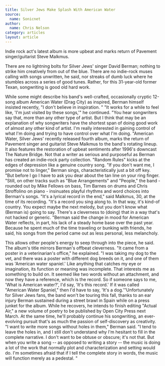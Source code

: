 ```yaml
---
title: Silver Jews Make Splash With American Water
source:
  name: Sonicnet
author:
  name: Chris Nelson
category: articles
layout: article
---
```


Indie rock act's latest album is more upbeat and marks return of Pavement singer/guitarist Steve Malkmus.

There are no lightning bolts for Silver Jews' singer David Berman; nothing to strike him creatively from out of the blue. There are no indie-rock muses calling with songs unwritten, he said, nor streaks of dumb luck where he stumbles across a series of good tunes. Rather, for this 31-year-old former Texan, songwriting is good old hard work.

While some might describe his band's well-crafted, occasionally cryptic 12-song album American Water (Drag City) as inspired, Berman himself insisted recently, "I don't believe in inspiration. " "It works for a while to feel like, 'I'm just visited by these songs,'" he continued. "You hear songwriters say that, more than any other type of artist. But I think that may be an explanation of why songwriters have the shortest span of doing good work of almost any other kind of artist. I'm really interested in gaining control of what I'm doing and trying to have control over what I'm doing. "American Water, Silver Jews' recently released fourth album, marks the return of Pavement singer and guitarist Steve Malkmus to the band's rotating lineup. It also features the restoration of upbeat sentiments after 1996's downcast The Nature Bridge. Not that a writer as serious and purposeful as Berman has created an indie-rock party collection. "Random Rules" kicks at the edges of depression like a genuine country song. "If you don't want me, I promise not to linger," Berman sings, characteristically just a bit off key. "But before I go I have to ask you dear about the tan line on your ring finger. "Still, on other tracks such as "Blue Arrangements" and "People," the band - rounded out by Mike Fellows on bass, Tim Barnes on drums and Chris Stroffolino on piano - insinuates playful rhythms and word choices into Berman's songs. "It's a lyrical record in the end," said Malkmus, 30, at the time of its recording. "It's a record you sing along to. In that way, it's kind-of country. You expect maybe the next melody, but you don't know what (Berman is) going to say. There's a cleverness to (doing) that in a way that's not hacked or generic. "Berman said the change in mood for American Water reflects, in part, his lack of a steady home base over the past year. Because he spent much of the time traveling or bunking with friends, he said, his songs from the period came out as less personal, less melancholy.

This allows other people's energy to seep through into the piece, he said. The album's title mirrors Berman's offbeat cleverness. "It came from a poster in a veterinarian's office," he explained. "I was taking my dog to the vet, and there was a poster with different dog breeds on it, and one of them was 'American water spaniel.' Like anything that catches my eye or imagination, its function or meaning was incomplete. That interests me as something to build on. It seemed like two words without an attachment, and now they have a reference, which is the record. So if someone says to me, 'What is American water?', I'd say, 'It's this record.' If it was called "American Water Spaniel," then I'd have to say, 'It's a dog.'"Unfortunately for Silver Jews fans, the band won't be touring this fall, thanks to an ear injury Berman sustained during a street brawl in Spain while on a press junket for the album. While he recovers, he intends to finish editing "Actual Air," a new volume of poetry to be published by Open City Press next March. At the same time, he'll probably continue his songwriting, an ever-evolving pursuit that's as much the passion of self-discovery as creativity. "I want to write more songs without holes in them," Berman said. "I tend to leave the holes in, and I still don't understand why I'm hesitant to fill in the complete narrative. I don't want to be obtuse or obscure; it's not that. But when you write a song -- as opposed to writing a story -- the music is doing a lot of the work that normally plot and characterization and setting would do. I'm sometimes afraid that if I tell the complete story in words, the music will function merely as a pedestal. " 
